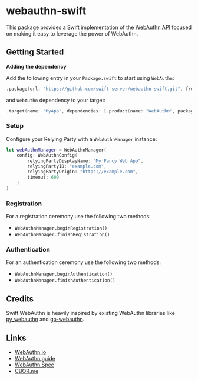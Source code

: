 # webauthn-swift

This package provides a Swift implementation of the [WebAuthn API](https://w3c.github.io/webauthn) focused on making it
easy to leverage the power of WebAuthn.

## Getting Started

**Adding the dependency**

Add the following entry in your `Package.swift` to start using `WebAuthn`:

```swift
.package(url: "https://github.com/swift-server/webauthn-swift.git", from: "1.0.0-alpha")
```

and `WebAuthn` dependency to your target:

```swift
.target(name: "MyApp", dependencies: [.product(name: "WebAuthn", package: "webauthn-swift")])
```

### Setup

Configure your Relying Party with a `WebAuthnManager` instance:

```swift
let webAuthnManager = WebAuthnManager(
    config: WebAuthnConfig(
        relyingPartyDisplayName: "My Fancy Web App",
        relyingPartyID: "example.com",
        relyingPartyOrigin: "https://example.com",
        timeout: 600
    )
)
```

### Registration

For a registration ceremony use the following two methods:

- `WebAuthnManager.beginRegistration()`
- `WebAuthnManager.finishRegistration()`

### Authentication

For an authentication ceremony use the following two methods:

- `WebAuthnManager.beginAuthentication()`
- `WebAuthnManager.finishAuthentication()`

## Credits

Swift WebAuthn is heavily inspired by existing WebAuthn libraries like
[py_webauthn](https://github.com/duo-labs/py_webauthn) and [go-webauthn](https://github.com/go-webauthn/webauthn).

## Links

- [WebAuthn.io](https://webauthn.io/)
- [WebAuthn guide](https://webauthn.guide/)
- [WebAuthn Spec](https://w3c.github.io/webauthn/)
- [CBOR.me](https://cbor.me/)
